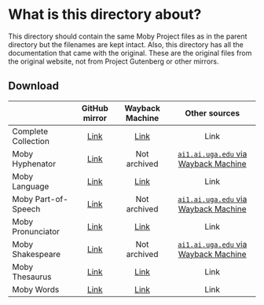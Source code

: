 # What is this directory about?
This directory should contain the same Moby Project files as in the parent directory but the filenames are kept intact. Also, this directory has all the documentation that came with the original. These are the original files from the original website, not from Project Gutenberg or other mirrors.
## Download
|  | GitHub mirror | Wayback Machine | Other sources|
|-----|:---:|:---:|:---:|
| Complete Collection 	| [Link](https://github.com/elitejake/Moby-Project/releases/download/untouched/moby.tar.Z) | [Link](https://web.archive.org/web/20161231221746if_/http://icon.shef.ac.uk/Moby/moby.tar.Z) | Link |
| Moby Hyphenator 		| [Link](https://github.com/elitejake/Moby-Project/releases/download/untouched/mhyph.tar.Z) | Not archived | [`ai1.ai.uga.edu` via Wayback Machine](https://web.archive.org/web/20210913134101/http://ai1.ai.uga.edu/ftplib/natural-language/moby/mhyph.tar.Z) |
| Moby Language 		| [Link](https://github.com/elitejake/Moby-Project/releases/download/untouched/mlang.tar.Z) | [Link](https://web.archive.org/web/20160408070908if_/http://icon.shef.ac.uk/Moby/mlang.tar.Z) | Link |
| Moby Part-of-Speech 	| [Link](https://github.com/elitejake/Moby-Project/releases/download/untouched/mpos.tar.Z) | Not archived | [`ai1.ai.uga.edu` via Wayback Machine](https://web.archive.org/web/20210913134058/http://ai1.ai.uga.edu/ftplib/natural-language/moby/mpos.tar.Z) |
| Moby Pronunciator 	| [Link](https://github.com/elitejake/Moby-Project/releases/download/untouched/mpron.tar.Z) | [Link](https://web.archive.org/web/20150325000256if_/http://icon.shef.ac.uk/Moby/mpron.tar.Z) | Link |
| Moby Shakespeare 		| [Link](https://github.com/elitejake/Moby-Project/releases/download/untouched/mshak.tar.Z) | Not archived | [`ai1.ai.uga.edu` via Wayback Machine](https://web.archive.org/web/20210913133843/http://ai1.ai.uga.edu/ftplib/natural-language/moby/mshak.tar.Z) |
| Moby Thesaurus 		| [Link](https://github.com/elitejake/Moby-Project/releases/download/untouched/mthes.tar.Z) | [Link](https://web.archive.org/web/20141123143900if_/http://icon.shef.ac.uk/Moby/mthes.tar.Z) | Link |
| Moby Words 			| [Link](https://github.com/elitejake/Moby-Project/releases/download/untouched/mwords.tar.Z) | [Link](https://web.archive.org/web/20160408095912if_/http://icon.shef.ac.uk/Moby/mwords.tar.Z) | Link |
